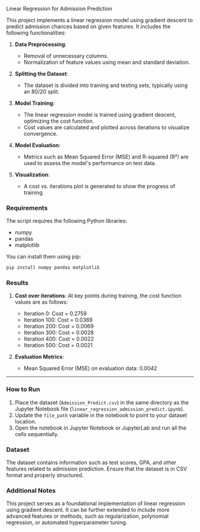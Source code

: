 Linear Regression for Admission Prediction

This project implements a linear regression model using gradient descent to predict admission chances based on given features. It includes the following functionalities:

1. **Data Preprocessing**:
   - Removal of unnecessary columns.
   - Normalization of feature values using mean and standard deviation.

2. **Splitting the Dataset**:
   - The dataset is divided into training and testing sets, typically using an 80/20 split.

3. **Model Training**:
   - The linear regression model is trained using gradient descent, optimizing the cost function.
   - Cost values are calculated and plotted across iterations to visualize convergence.

4. **Model Evaluation**:
   - Metrics such as Mean Squared Error (MSE) and R-squared (R²) are used to assess the model's performance on test data.

5. **Visualization**:
   - A cost vs. iterations plot is generated to show the progress of training.

### Requirements

The script requires the following Python libraries:
- numpy
- pandas
- matplotlib

You can install them using pip:
```bash
pip install numpy pandas matplotlib
```

### Results

1. **Cost over iterations**:
   At key points during training, the cost function values are as follows:
   - Iteration 0: Cost = 0.2759
   - Iteration 100: Cost = 0.0369
   - Iteration 200: Cost = 0.0069
   - Iteration 300: Cost = 0.0028
   - Iteration 400: Cost = 0.0022
   - Iteration 500: Cost = 0.0021

2. **Evaluation Metrics**:
   - Mean Squared Error (MSE) on evaluation data: 0.0042
---
### How to Run

1. Place the dataset (`Admission_Predict.csv`) in the same directory as the Jupyter Notebook file (`linear_regression_admission_predict.ipynb`).
2. Update the `file_path` variable in the notebook to point to your dataset location.
3. Open the notebook in Jupyter Notebook or JupyterLab and run all the cells sequentially.


### Dataset

The dataset contains information such as test scores, GPA, and other features related to admission prediction. Ensure that the dataset is in CSV format and properly structured.

### Additional Notes

This project serves as a foundational implementation of linear regression using gradient descent. It can be further extended to include more advanced features or methods, such as regularization, polynomial regression, or automated hyperparameter tuning.
